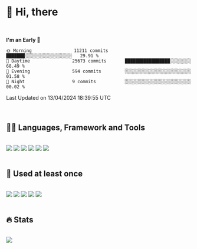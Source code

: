 

# :raising_hand: Hi, there
<br/>

<!--START_SECTION:waka-->
**I'm an Early 🐤** 

```text
🌞 Morning                11211 commits       ███████░░░░░░░░░░░░░░░░░░   29.91 % 
🌆 Daytime                25673 commits       █████████████████░░░░░░░░   68.49 % 
🌃 Evening                594 commits         ░░░░░░░░░░░░░░░░░░░░░░░░░   01.58 % 
🌙 Night                  9 commits           ░░░░░░░░░░░░░░░░░░░░░░░░░   00.02 % 
```



 Last Updated on 13/04/2024 18:39:55 UTC
<!--END_SECTION:waka-->

<br/>

## 👩‍💻 Languages, Framework and Tools<br/>
  <br/>
<span><img src="https://img.shields.io/badge/Java-007396?style=flat&logo=OpenJDK&logoColor=white"/></span> 
<span><img src="https://img.shields.io/badge/Spring-6DB33F?style=flat&logo=Spring&logoColor=white"/></span> 
<span><img src="https://img.shields.io/badge/JavaScript-F7DF1E?style=flat&logo=JavaScript&logoColor=white"/></span> 
<span><img src="https://img.shields.io/badge/Vue.js-4FC08D?style=flat&logo=Vue.js&logoColor=white"/></span> 
<span><img src="https://img.shields.io/badge/PostgreSQL-4169E1?style=flat&logo=PostgreSQL&logoColor=white"/></span> 
<span><img src="https://img.shields.io/badge/Intellij-000000?style=flat&logo=Intellij IDEA&logoColor=white"/></span>

  <br/>
  <br/>
  
 ## 👀 Used at least once<br/>
  <br/>
  <span><img src="https://img.shields.io/badge/TypeScript-3178C6?style=flat&logo=TypeScript&logoColor=white"/></span>
  <span><img src="https://img.shields.io/badge/Next.js-000000?style=flat&logo=Next.js&logoColor=white"/></span>
  <span><img src="https://img.shields.io/badge/Nuxt.js-00DC82?style=flat&logo=Nuxt.js&logoColor=white"/></span> 
  <span><img src="https://img.shields.io/badge/AWS-232F3E?style=flat&logo=Amazon AWS&logoColor=white"/></span> 
  <span><img src="https://img.shields.io/badge/MySQL-4479A1?style=flat&logo=MySQL&logoColor=white"/></span>


<br/>
<br/>

## 🔥 Stats<br/>
<br/>
<span><a href="https://github.com/doeezy"><img align="center" src="https://github-readme-stats.vercel.app/api/top-langs/?username=doeezy&layout=compact&theme=dark&title_color=fff&text_color=fff&langs_count=8&hide=css" /></a></span>
<br/>
<!--
<br/>
<span><a href="https://github.com/doeezy"><img align="center" style="height:180px" src="http://github-readme-streak-stats.herokuapp.com?user=doeezy&theme=sea&hide_border=true&background=45%2C7F6ADE%2CA5BFFF&stroke=EBEBEB&sideLabels=FFF146&ring=FFF146&fire=FFF146&currStreakLabel=FFF146"/></a></span>
-->
